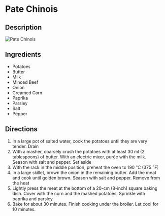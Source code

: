 # Pate Chinois

## Description
![Pate Chinois](https://www.themealdb.com/images/media/meals/yyrrxr1511816289.jpg "Pate Chinois")

## Ingredients
- Potatoes
- Butter
- Milk
- Minced Beef
- Onion
- Creamed Corn
- Paprika
- Parsley
- Salt
- Pepper

## Directions
1. In a large pot of salted water, cook the potatoes until they are very tender. Drain
2. With a masher, coarsely crush the potatoes with at least 30 ml (2 tablespoons) of butter. With an electric mixer, purée with the milk. Season with salt and pepper. Set aside
3. With the rack in the middle position, preheat the oven to 190 °C (375 °F)
4. In a large skillet, brown the onion in the remaining butter. Add the meat and cook until golden brown. Season with salt and pepper. Remove from the heat
5. Lightly press the meat at the bottom of a 20-cm (8-inch) square baking dish. Cover with the corn and the mashed potatoes. Sprinkle with paprika and parsley
6. Bake for about 30 minutes. Finish cooking under the broiler. Let cool for 10 minutes.
